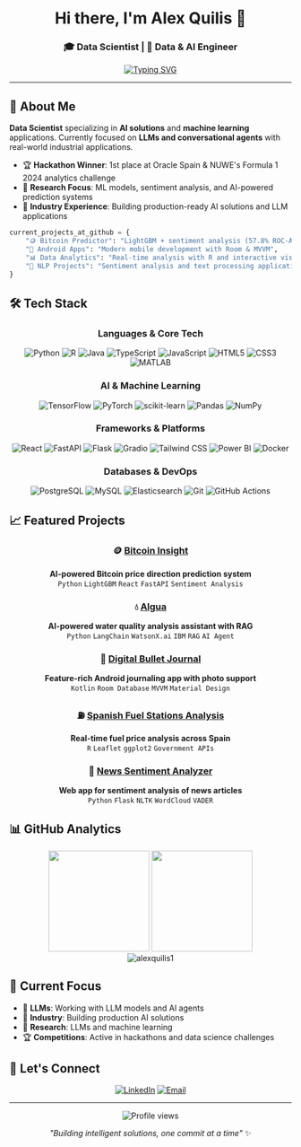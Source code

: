 <div align="center">
  
# Hi there, I'm Alex Quilis 👋

### 🎓 Data Scientist | 🤖 Data & AI Engineer

[![Typing SVG](https://readme-typing-svg.herokuapp.com?font=Fira+Code&pause=1000&color=2196F3&center=true&vCenter=true&width=435&lines=Building+AI+solutions;Data+science+enthusiast;Always+learning+new+tech)](https://git.io/typing-svg)

</div>

---

## 🚀 About Me

**Data Scientist** specializing in **AI solutions** and **machine learning** applications. Currently focused on **LLMs and conversational agents** with real-world industrial applications.

- 🏆 **Hackathon Winner**: 1st place at Oracle Spain & NUWE's Formula 1 2024 analytics challenge
- 🔬 **Research Focus**: ML models, sentiment analysis, and AI-powered prediction systems  
- 💼 **Industry Experience**: Building production-ready AI solutions and LLM applications

```python
current_projects_at_github = {
    "🪙 Bitcoin Predictor": "LightGBM + sentiment analysis (57.8% ROC-AUC)",
    "📱 Android Apps": "Modern mobile development with Room & MVVM",
    "📊 Data Analytics": "Real-time analysis with R and interactive visualizations",
    "📰 NLP Projects": "Sentiment analysis and text processing applications"
}
```

## 🛠️ Tech Stack

<div align="center">

### Languages & Core Tech
![Python](https://img.shields.io/badge/Python-3776AB?style=for-the-badge&logo=python&logoColor=white)
![R](https://img.shields.io/badge/R-276DC3?style=for-the-badge&logo=r&logoColor=white)
![Java](https://img.shields.io/badge/Java-ED8B00?style=for-the-badge&logo=java&logoColor=white)
![TypeScript](https://img.shields.io/badge/TypeScript-3178C6?style=for-the-badge&logo=typescript&logoColor=white)
![JavaScript](https://img.shields.io/badge/JavaScript-F7DF1E?style=for-the-badge&logo=javascript&logoColor=black)
![HTML5](https://img.shields.io/badge/HTML5-E34F26?style=for-the-badge&logo=html5&logoColor=white)
![CSS3](https://img.shields.io/badge/CSS3-1572B6?style=for-the-badge&logo=css3&logoColor=white)
![MATLAB](https://img.shields.io/badge/MATLAB-0076A8?style=for-the-badge&logo=mathworks&logoColor=white)

### AI & Machine Learning
![TensorFlow](https://img.shields.io/badge/TensorFlow-FF6F00?style=for-the-badge&logo=tensorflow&logoColor=white)
![PyTorch](https://img.shields.io/badge/PyTorch-EE4C2C?style=for-the-badge&logo=pytorch&logoColor=white)
![scikit-learn](https://img.shields.io/badge/scikit--learn-F7931E?style=for-the-badge&logo=scikit-learn&logoColor=white)
![Pandas](https://img.shields.io/badge/Pandas-150458?style=for-the-badge&logo=pandas&logoColor=white)
![NumPy](https://img.shields.io/badge/NumPy-013243?style=for-the-badge&logo=numpy&logoColor=white)

### Frameworks & Platforms
![React](https://img.shields.io/badge/React-61DAFB?style=for-the-badge&logo=react&logoColor=black)
![FastAPI](https://img.shields.io/badge/FastAPI-009688?style=for-the-badge&logo=fastapi&logoColor=white)
![Flask](https://img.shields.io/badge/Flask-000000?style=for-the-badge&logo=flask&logoColor=white)
![Gradio](https://img.shields.io/badge/Gradio-FF7C00?style=for-the-badge&logo=gradio&logoColor=white)
![Tailwind CSS](https://img.shields.io/badge/Tailwind_CSS-38B2AC?style=for-the-badge&logo=tailwind-css&logoColor=white)
![Power BI](https://img.shields.io/badge/Power_BI-F2C811?style=for-the-badge&logo=powerbi&logoColor=black)
![Docker](https://img.shields.io/badge/Docker-2496ED?style=for-the-badge&logo=docker&logoColor=white)

### Databases & DevOps
![PostgreSQL](https://img.shields.io/badge/PostgreSQL-316192?style=for-the-badge&logo=postgresql&logoColor=white)
![MySQL](https://img.shields.io/badge/MySQL-4479A1?style=for-the-badge&logo=mysql&logoColor=white)
![Elasticsearch](https://img.shields.io/badge/Elasticsearch-005571?style=for-the-badge&logo=elasticsearch&logoColor=white)
![Git](https://img.shields.io/badge/Git-F05032?style=for-the-badge&logo=git&logoColor=white)
![GitHub Actions](https://img.shields.io/badge/GitHub_Actions-2088FF?style=for-the-badge&logo=github-actions&logoColor=white)

</div>

## 📈 Featured Projects

<div align="center">

### 🪙 [Bitcoin Insight](https://github.com/alexquilis1/bitcoininsight)
**AI-powered Bitcoin price direction prediction system**  
`Python` `LightGBM` `React` `FastAPI` `Sentiment Analysis`

### 💧 [Algua](https://github.com/alexquilis1/algua)
**AI-powered water quality analysis assistant with RAG**  
`Python` `LangChain` `WatsonX.ai` `IBM` `RAG` `AI Agent`

### 📱 [Digital Bullet Journal](https://github.com/alexquilis1/bullet-journal-android)
**Feature-rich Android journaling app with photo support**  
`Kotlin` `Room Database` `MVVM` `Material Design`

### ⛽ [Spanish Fuel Stations Analysis](https://github.com/alexquilis1/spanish-fuel-stations-analysis)
**Real-time fuel price analysis across Spain**  
`R` `Leaflet` `ggplot2` `Government APIs`

### 📰 [News Sentiment Analyzer](https://github.com/alexquilis1/news-sentiment-analyzer)
**Web app for sentiment analysis of news articles**  
`Python` `Flask` `NLTK` `WordCloud` `VADER`

</div>

## 📊 GitHub Analytics

<div align="center">
  <img height="180em" src="https://github-readme-stats.vercel.app/api?username=alexquilis1&show_icons=true&theme=tokyonight&include_all_commits=true&count_private=true"/>
  <img height="180em" src="https://github-readme-stats.vercel.app/api/top-langs/?username=alexquilis1&layout=compact&langs_count=8&theme=tokyonight"/>
</div>

<div align="center">
  <img src="https://github-readme-streak-stats.herokuapp.com/?user=alexquilis1&theme=tokyonight" alt="alexquilis1" />
</div>

## 🎯 Current Focus

- 🤖 **LLMs**: Working with LLM models and AI agents
- 💼 **Industry**: Building production AI solutions
- 🔬 **Research**: LLMs and machine learning
- 🏆 **Competitions**: Active in hackathons and data science challenges

## 🤝 Let's Connect

<div align="center">

[![LinkedIn](https://img.shields.io/badge/LinkedIn-0077B5?style=for-the-badge&logo=linkedin&logoColor=white)](https://www.linkedin.com/in/alex-quilis-vila/)
[![Email](https://img.shields.io/badge/Email-D14836?style=for-the-badge&logo=gmail&logoColor=white)](mailto:alexquilis1@gmail.com)

</div>

---

<div align="center">
  <img src="https://komarev.com/ghpvc/?username=alexquilis1&color=blue&style=flat-square&label=Profile+Views" alt="Profile views" />
</div>

<div align="center">
  
*"Building intelligent solutions, one commit at a time"* ✨

</div>

